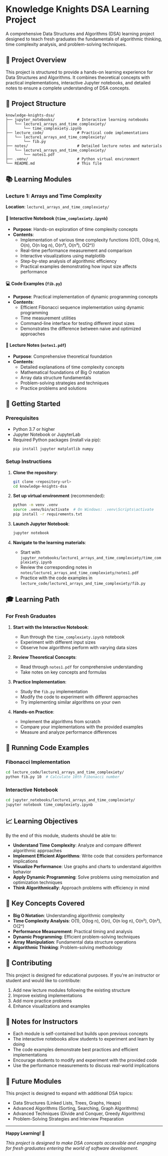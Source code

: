 # Knowledge Knights DSA Learning Project

A comprehensive Data Structures and Algorithms (DSA) learning project designed to teach fresh graduates the fundamentals of algorithmic thinking, time complexity analysis, and problem-solving techniques.

## 🎯 Project Overview

This project is structured to provide a hands-on learning experience for Data Structures and Algorithms. It combines theoretical concepts with practical implementations, interactive Jupyter notebooks, and detailed notes to ensure a complete understanding of DSA concepts.

## 📁 Project Structure

```
knowledge-knights-dsa/
├── jupyter_notebooks/          # Interactive learning notebooks
│   └── lecture1_arrays_and_time_complexiety/
│       └── time_complexiety.ipynb
├── lecture_code/               # Practical code implementations
│   └── lecture1_arrays_and_time_complexiety/
│       └── fib.py
├── notes/                      # Detailed lecture notes and materials
│   └── lecture1_arrays_and_time_complexiety/
│       └── notes1.pdf
├── .venv/                      # Python virtual environment
└── README.md                   # This file
```

## 📚 Learning Modules

### Lecture 1: Arrays and Time Complexity

**Location**: `lecture1_arrays_and_time_complexiety/`

#### 📖 Interactive Notebook (`time_complexiety.ipynb`)
- **Purpose**: Hands-on exploration of time complexity concepts
- **Contents**:
  - Implementation of various time complexity functions (O(1), O(log n), O(n), O(n log n), O(n²), O(n³), O(2ⁿ))
  - Real-time performance measurement and comparison
  - Interactive visualizations using matplotlib
  - Step-by-step analysis of algorithmic efficiency
  - Practical examples demonstrating how input size affects performance

#### 💻 Code Examples (`fib.py`)
- **Purpose**: Practical implementation of dynamic programming concepts
- **Contents**:
  - Efficient Fibonacci sequence implementation using dynamic programming
  - Time measurement utilities
  - Command-line interface for testing different input sizes
  - Demonstrates the difference between naive and optimized approaches

#### 📄 Lecture Notes (`notes1.pdf`)
- **Purpose**: Comprehensive theoretical foundation
- **Contents**:
  - Detailed explanations of time complexity concepts
  - Mathematical foundations of Big O notation
  - Array data structure fundamentals
  - Problem-solving strategies and techniques
  - Practice problems and solutions

## 🚀 Getting Started

### Prerequisites
- Python 3.7 or higher
- Jupyter Notebook or JupyterLab
- Required Python packages (install via pip):
  ```bash
  pip install jupyter matplotlib numpy
  ```

### Setup Instructions
1. **Clone the repository**:
   ```bash
   git clone <repository-url>
   cd knowledge-knights-dsa
   ```

2. **Set up virtual environment** (recommended):
   ```bash
   python -m venv .venv
   source .venv/bin/activate  # On Windows: .venv\Scripts\activate
   pip install -r requirements.txt
   ```

3. **Launch Jupyter Notebook**:
   ```bash
   jupyter notebook
   ```

4. **Navigate to the learning materials**:
   - Start with `jupyter_notebooks/lecture1_arrays_and_time_complexiety/time_complexiety.ipynb`
   - Review the corresponding notes in `notes/lecture1_arrays_and_time_complexiety/notes1.pdf`
   - Practice with the code examples in `lecture_code/lecture1_arrays_and_time_complexiety/fib.py`

## 🎓 Learning Path

### For Fresh Graduates

1. **Start with the Interactive Notebook**: 
   - Run through the `time_complexiety.ipynb` notebook
   - Experiment with different input sizes
   - Observe how algorithms perform with varying data sizes

2. **Review Theoretical Concepts**:
   - Read through `notes1.pdf` for comprehensive understanding
   - Take notes on key concepts and formulas

3. **Practice Implementation**:
   - Study the `fib.py` implementation
   - Modify the code to experiment with different approaches
   - Try implementing similar algorithms on your own

4. **Hands-on Practice**:
   - Implement the algorithms from scratch
   - Compare your implementations with the provided examples
   - Measure and analyze performance differences

## 🔧 Running Code Examples

### Fibonacci Implementation
```bash
cd lecture_code/lecture1_arrays_and_time_complexiety/
python fib.py 10  # Calculate 10th Fibonacci number
```

### Interactive Notebook
```bash
cd jupyter_notebooks/lecture1_arrays_and_time_complexiety/
jupyter notebook time_complexiety.ipynb
```

## 📈 Learning Objectives

By the end of this module, students should be able to:

- **Understand Time Complexity**: Analyze and compare different algorithmic approaches
- **Implement Efficient Algorithms**: Write code that considers performance implications
- **Visualize Performance**: Use graphs and charts to understand algorithm behavior
- **Apply Dynamic Programming**: Solve problems using memoization and optimization techniques
- **Think Algorithmically**: Approach problems with efficiency in mind

## 🎯 Key Concepts Covered

- **Big O Notation**: Understanding algorithmic complexity
- **Time Complexity Analysis**: O(1), O(log n), O(n), O(n log n), O(n²), O(n³), O(2ⁿ)
- **Performance Measurement**: Practical timing and analysis
- **Dynamic Programming**: Efficient problem-solving techniques
- **Array Manipulation**: Fundamental data structure operations
- **Algorithmic Thinking**: Problem-solving methodology

## 🤝 Contributing

This project is designed for educational purposes. If you're an instructor or student and would like to contribute:

1. Add new lecture modules following the existing structure
2. Improve existing implementations
3. Add more practice problems
4. Enhance visualizations and examples

## 📝 Notes for Instructors

- Each module is self-contained but builds upon previous concepts
- The interactive notebooks allow students to experiment and learn by doing
- The code examples demonstrate best practices and efficient implementations
- Encourage students to modify and experiment with the provided code
- Use the performance measurements to discuss real-world implications

## 🔮 Future Modules

This project is designed to expand with additional DSA topics:
- Data Structures (Linked Lists, Trees, Graphs, Heaps)
- Advanced Algorithms (Sorting, Searching, Graph Algorithms)
- Advanced Techniques (Divide and Conquer, Greedy Algorithms)
- Problem-Solving Strategies and Interview Preparation

---

**Happy Learning! 🚀**

*This project is designed to make DSA concepts accessible and engaging for fresh graduates entering the world of software development.* 